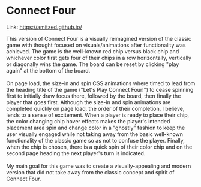 # Connect Four

Link: 
https://amitzed.github.io/

This version of Connect Four is a visually reimagined version of the classic game with thought focused on visuals/animations after functionality was achieved.
The game is the well-known red chip versus black chip and whichever color first gets four of their chips in a row horizontally, vertically or diagonally wins the game.
The board can be reset by clicking "play again" at the bottom of the board.  
<br>
On page load, the size-in and spin CSS animations where timed to lead from the heading title of the game ("Let's Play Connect Four!") to cease spinning first to initially draw focus there, followed by the board, then finally the player that goes first.
Although the size-in and spin animations are completed quickly on page load, the order of their completion, I believe, lends to a sense of excitement.
When a player is ready to place their chip, the color changing chip hover effects makes the player's intended placement area spin and change color in a "ghostly" fashion to keep the user visually
engaged while not taking away from the basic well-known functionality of the classic game so as not to confuse the player.
Finally, when the chip is chosen, there is a quick spin of their color chip and on the second page heading the next player's turn is indicated.
<br>
<br>
My main goal for this game was to create a visually-appealing and modern version that did not take away from the classic concept and spirit of Connect Four.
